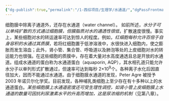 ```yaml
---
{"dg-publish":true,"permalink":"/1-西综项目/生理学/水通道/","dgPassFrontmatter":true,"noteIcon":"","created":"2024-07-10T09:05:36.043+08:00","updated":"2024-07-18T19:20:23.280+08:00"}
---
```


细胞膜中除离子通道外，还存在水通道（water channel）。
如前所述，*水分子可以单纯扩散的方式通过细胞膜，但膜脂质对水的通透性很低*，扩散速度很慢。事实上，某些细胞对水的转运速率可达到惊人的程度。例如，*红细胞每秒允许百倍于自身容积的水通过其质膜*，若将红细胞置于低渗溶液中，水很快进入细胞内，使之膨胀而发生溶血；此外，肾小管、集合管、呼吸道以及肺泡等处的上皮细胞对水的转运能力也很强。在这些细胞的质膜中，存在着大量对水高度通透且总是开放的水通道。组成水通道的蛋白称为水通道蛋白（aquaporin, AQP），其水相孔道只能允许水分子以单列形式扩散通过，但速率可达到每秒 2×10<sup>9</sup>个。各种离子水化后因直径加大，因而不能通过水通道。由于细胞膜水通道的发现，Peter Agre 被授予 2003 年诺贝尔化学奖。目前发现，各种哺乳类细胞上至少存在有十多种以上的水通道蛋白。*某些细胞膜上水通道密度还可受生理性调控，如肾小管上皮细胞膜上水通道的数量可因抗利尿激素水平的升高而增加，这是尿浓缩的机制*（见第八章）。

